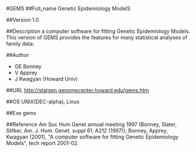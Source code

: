 #GEMS
##Full_name
Genetic Epidemiology ModelS

##Version
1.0

##Description
a computer software for fitting Genetic Epidemiology Models. This version of GEMS provides the features for many statistical analyses of family data:

##Author
* GE Bonney
* V Apprey
* J Kwagyan (Howard Univ)

##URL
http://statgen.genomecenter.howard.edu/gems.htm

##OS
UNIX(DEC-alpha), Linux

##Exe
gems

##Reference
Am Soc Hum Genet annual meeting 1997 (Bonney, Slater, Slifker, Am. J. Hum. Genet. suppl 61, A212 (1997)); Bonney, Apprey, Kwagyan (2001), "A computer software for fitting Genetic Epidemiology Models", tech report 2001-02.

